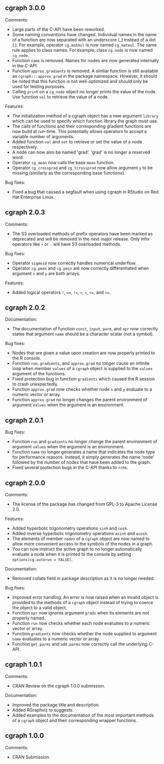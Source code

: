 cgraph 3.0.0
----------------------------------------------------------------

Comments:

* Large parts of the C-API have been reworked.
* Some naming conventions have changed. Individual names in the name of a function are now separated with an underscore (_) instead of a dot (.). For example, operator `cg.matmul` is now named `cg_matmul`. The same rule applies to class names. For example, class `cg.node` is now named `cg_node`.
* Function `name` is removed. Names for nodes are now generated internally in the C-API.
* Function `approx.gradients` is removed. A simliar function is still available as `cgraph:::approx_grad` in the package namespace. However, it should be noted that this function is not well-optimized and should only be used for testing purposes.
* Calling `print` on a `cg_node` object no longer prints the value of the node. Use function `val` to retrieve the value of a node.

Features:

* The initialization method of a cgraph object has a new argument `library` which can be used to specify which function library the graph must use.
* The calls of functions and their corresponding gradient functions are now build at run-time. This potentially allows operators to accept a variable number of arguments.
* Added function `val` and `set` to retrieve or set the value of a node respectively.
* A node can now also be named 'grad'. 'grad' is no longer a reserved word.
* Operator `cg_mean` now calls the base `mean` function.
* Operator `cg_crossprod` and `cg_tcrossprod` now allow argument `y` to be missing (similarly as the corresponding base functions).

Bug fixes:

* Fixed a bug that caused a segfault when using cgraph in RStudio on Red Hat Enterprise Linux.

cgraph 2.0.3
----------------------------------------------------------------

Comments:

* The S3 overloaded methods of prefix operators have been marked as deprecated and will be removed in the next major release. Only infix operators like `+` or `-` will have S3 overloaded methods.

Bug fixes:

* Operator `sigmoid` now correctly handles numerical underflow.
* Operator `cg.pmax` and `cg.pmin` are now correctly differentiated when argument `x` and `y` are both arrays.

Features:

* Added logical operators `!`, `==`, `!=`, `<`, `>`, `<=`, and `>=`.

cgraph 2.0.2
----------------------------------------------------------------

Documentation:

* The documentation of function `const`, `input`, `parm`, and `opr` now correctly states that argument `name` should be a character scalar (not a symbol).

Bug fixes:

* Nodes that are given a value upon creation are now properly printed to the R console.
* Function `run`, `gradients`, and `approx.grad` no longer cause an infinite loop when member `values` of a `cgraph` object is supplied to the `values` argument of the functions.
* Fixed protection bug in function `gradients` which caused the R session to crash unexpectedly.
* Function `approx.grad` now checks whether node `x` and `y` evaluate to a numeric vector or array.
* Function `approx.grad` no longer changes the parent environment of argument `values` when the argument is an environment.

cgraph 2.0.1
----------------------------------------------------------------

Bug fixes:

* Function `run` and `gradients` no longer change the parent environment of argument `values` when the argument is an environment.
* Function `name` no longer generates a name that indicates the node type for performance reasons. Instead, it simply generates the name 'node' followed by the number of nodes that have been added to the graph.
* Fixed several protection bugs in the C-API thanks to `rchk`.

cgraph 2.0.0
----------------------------------------------------------------

Comments:

* The license of the package has changed from GPL-3 to Apache License 2.0.

Features:

* Added hyperbolic trigonometry operations `sinh` and `cosh`.
* Added inverse hyperbolic trigonometry operations `asinh` and `acosh`.
* The elements of member `nodes` of a `cgraph` object are now named to allow more convenient access to the symbols of the nodes in a graph.
* You can now instruct the active graph to no longer automatically evaluate a node when it is printed to the console by setting `options(cg.autorun = FALSE)`.

Documentation:

* Removed collate field in package description as it is no longer needed.

Bug fixes:

* Improved error handling. An error is now raised when an invalid object is provided to the methods of a `cgraph` object instead of trying to coerce the object to a valid object.
* Function `opr` now ignores argument `grads` when its elements are not properly named.
* Function `run` now checks whether each node evaluates to a numeric vector or array.
* Function `gradients` now checks whether the node supplied to argument `name` evaluates to a numeric vector or array.
* Function `get.parms` and `add.parms` now correctly call the underlying C-API.

cgraph 1.0.1
----------------------------------------------------------------

Comments:

* CRAN Review on the cgraph 1.0.0 submission.

Documentation:

* Improved the package title and description.
* Added RGraphviz to suggests.
* Added examples to the documentation of the most important methods of a `cgraph` object and their corresponding wrapper functions.

cgraph 1.0.0
----------------------------------------------------------------

Comments:

* CRAN Submission.
